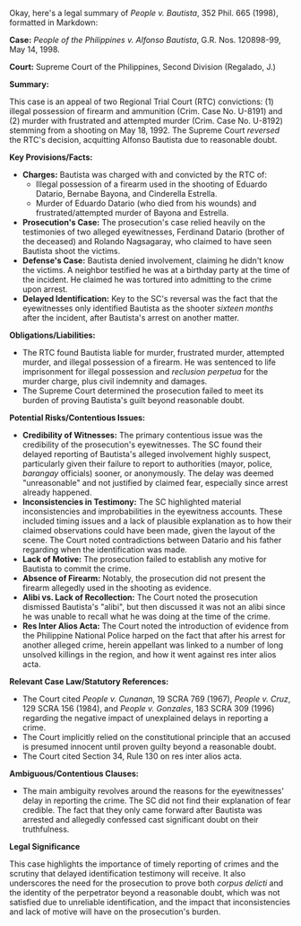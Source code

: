 Okay, here's a legal summary of *People v. Bautista*, 352 Phil. 665 (1998), formatted in Markdown:

**Case:** *People of the Philippines v. Alfonso Bautista*, G.R. Nos. 120898-99, May 14, 1998.

**Court:** Supreme Court of the Philippines, Second Division (Regalado, J.)

**Summary:**

This case is an appeal of two Regional Trial Court (RTC) convictions: (1) illegal possession of firearm and ammunition (Crim. Case No. U-8191) and (2) murder with frustrated and attempted murder (Crim. Case No. U-8192) stemming from a shooting on May 18, 1992. The Supreme Court *reversed* the RTC's decision, acquitting Alfonso Bautista due to reasonable doubt.

**Key Provisions/Facts:**

*   **Charges:** Bautista was charged with and convicted by the RTC of:
    *   Illegal possession of a firearm used in the shooting of Eduardo Datario, Bernabe Bayona, and Cinderella Estrella.
    *   Murder of Eduardo Datario (who died from his wounds) and frustrated/attempted murder of Bayona and Estrella.
*   **Prosecution's Case:** The prosecution's case relied heavily on the testimonies of two alleged eyewitnesses, Ferdinand Datario (brother of the deceased) and Rolando Nagsagaray, who claimed to have seen Bautista shoot the victims.
*   **Defense's Case:** Bautista denied involvement, claiming he didn't know the victims. A neighbor testified he was at a birthday party at the time of the incident. He claimed he was tortured into admitting to the crime upon arrest.
*   **Delayed Identification:** Key to the SC's reversal was the fact that the eyewitnesses only identified Bautista as the shooter *sixteen months* after the incident, after Bautista's arrest on another matter.

**Obligations/Liabilities:**

*   The RTC found Bautista liable for murder, frustrated murder, attempted murder, and illegal possession of a firearm. He was sentenced to life imprisonment for illegal possession and *reclusion perpetua* for the murder charge, plus civil indemnity and damages.
*   The Supreme Court determined the prosecution failed to meet its burden of proving Bautista's guilt beyond reasonable doubt.

**Potential Risks/Contentious Issues:**

*   **Credibility of Witnesses:** The primary contentious issue was the credibility of the prosecution's eyewitnesses. The SC found their delayed reporting of Bautista's alleged involvement highly suspect, particularly given their failure to report to authorities (mayor, police, *barangay* officials) sooner, or anonymously. The delay was deemed "unreasonable" and not justified by claimed fear, especially since arrest already happened.
*   **Inconsistencies in Testimony:** The SC highlighted material inconsistencies and improbabilities in the eyewitness accounts. These included timing issues and a lack of plausible explanation as to how their claimed observations could have been made, given the layout of the scene. The Court noted contradictions between Datario and his father regarding when the identification was made.
*   **Lack of Motive:** The prosecution failed to establish any motive for Bautista to commit the crime.
*   **Absence of Firearm:** Notably, the prosecution did not present the firearm allegedly used in the shooting as evidence.
*   **Alibi vs. Lack of Recollection:** The Court noted the prosecution dismissed Bautista's "alibi", but then discussed it was not an alibi since he was unable to recall what he was doing at the time of the crime.
*   **Res Inter Alios Acta:** The Court noted the introduction of evidence from the Philippine National Police harped on the fact that after his arrest for another alleged crime, herein appellant was linked to a number of long unsolved killings in the region, and how it went against res inter alios acta.

**Relevant Case Law/Statutory References:**

*   The Court cited *People v. Cunanan*, 19 SCRA 769 (1967), *People v. Cruz*, 129 SCRA 156 (1984), and *People v. Gonzales*, 183 SCRA 309 (1996) regarding the negative impact of unexplained delays in reporting a crime.
*   The Court implicitly relied on the constitutional principle that an accused is presumed innocent until proven guilty beyond a reasonable doubt.
*   The Court cited Section 34, Rule 130 on res inter alios acta.

**Ambiguous/Contentious Clauses:**

*   The main ambiguity revolves around the reasons for the eyewitnesses' delay in reporting the crime. The SC did not find their explanation of fear credible. The fact that they only came forward after Bautista was arrested and allegedly confessed cast significant doubt on their truthfulness.

**Legal Significance**

This case highlights the importance of timely reporting of crimes and the scrutiny that delayed identification testimony will receive. It also underscores the need for the prosecution to prove both *corpus delicti* and the identity of the perpetrator beyond a reasonable doubt, which was not satisfied due to unreliable identification, and the impact that inconsistencies and lack of motive will have on the prosecution's burden.
